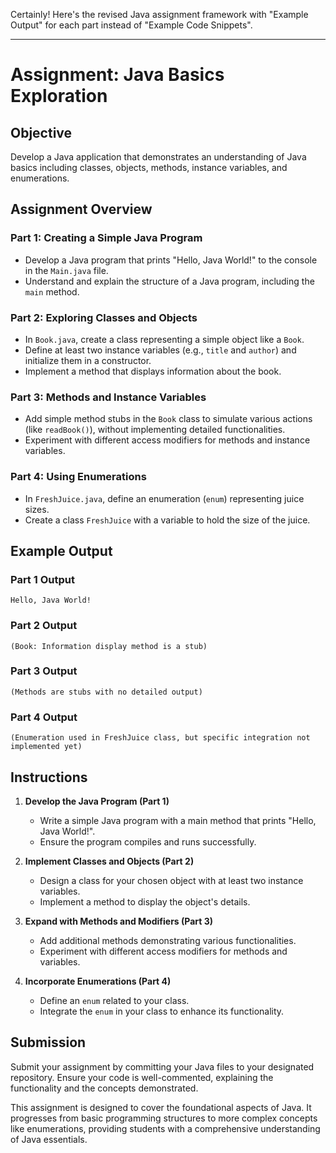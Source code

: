 Certainly! Here's the revised Java assignment framework with "Example Output" for each part instead of "Example Code Snippets".

---

# Assignment: Java Basics Exploration

## Objective

Develop a Java application that demonstrates an understanding of Java basics including classes, objects, methods, instance variables, and enumerations.

## Assignment Overview

### Part 1: Creating a Simple Java Program
- Develop a Java program that prints "Hello, Java World!" to the console in the `Main.java` file.
- Understand and explain the structure of a Java program, including the `main` method.

### Part 2: Exploring Classes and Objects
- In `Book.java`, create a class representing a simple object like a `Book`.
- Define at least two instance variables (e.g., `title` and `author`) and initialize them in a constructor.
- Implement a method that displays information about the book.

### Part 3: Methods and Instance Variables
- Add simple method stubs in the `Book` class to simulate various actions (like `readBook()`), without implementing detailed functionalities.
- Experiment with different access modifiers for methods and instance variables.

### Part 4: Using Enumerations
- In `FreshJuice.java`, define an enumeration (`enum`) representing juice sizes.
- Create a class `FreshJuice` with a variable to hold the size of the juice.

## Example Output

### Part 1 Output
```
Hello, Java World!
```

### Part 2 Output
```
(Book: Information display method is a stub)
```

### Part 3 Output
```
(Methods are stubs with no detailed output)
```

### Part 4 Output
```
(Enumeration used in FreshJuice class, but specific integration not implemented yet)
```


## Instructions

1. **Develop the Java Program (Part 1)**
   - Write a simple Java program with a main method that prints "Hello, Java World!".
   - Ensure the program compiles and runs successfully.

2. **Implement Classes and Objects (Part 2)**
   - Design a class for your chosen object with at least two instance variables.
   - Implement a method to display the object's details.

3. **Expand with Methods and Modifiers (Part 3)**
   - Add additional methods demonstrating various functionalities.
   - Experiment with different access modifiers for methods and variables.

4. **Incorporate Enumerations (Part 4)**
   - Define an `enum` related to your class.
   - Integrate the `enum` in your class to enhance its functionality.

## Submission

Submit your assignment by committing your Java files to your designated repository. Ensure your code is well-commented, explaining the functionality and the concepts demonstrated.


This assignment is designed to cover the foundational aspects of Java. It progresses from basic programming structures to more complex concepts like enumerations, providing students with a comprehensive understanding of Java essentials.